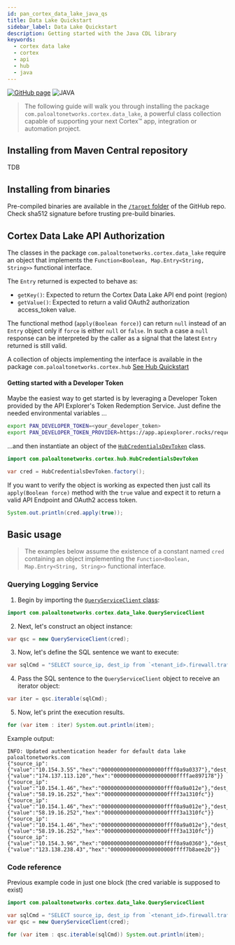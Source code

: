 ```yaml
---
id: pan_cortex_data_lake_java_qs
title: Data Lake Quickstart
sidebar_label: Data Lake Quickstart
description: Getting started with the Java CDL library
keywords:
  - cortex data lake
  - cortex
  - api
  - hub
  - java
---
```


[![GitHub page](https://img.shields.io/badge/GitHub-Repo-brightgreen?style=for-the-badge&logo=github)](https://github.com/PaloAltoNetworks/pan-cortex-data-lake-java) ![JAVA](https://img.shields.io/badge/lang-JAVA-ff69b4?style=for-the-badge)

> The following guide will walk you through installing the package `com.paloaltonetworks.cortex.data_lake`, a powerful class collection capable of supporting your next Cortex™ app, integration or automation project.

## Installing from Maven Central repository

TDB

## Installing from binaries

Pre-compiled binaries are available in the [`/target` folder](https://github.com/PaloAltoNetworks/pan-cortex-data-lake-java/tree/master/target) of the GitHub repo. Check sha512 signature before trusting pre-build binaries.

## Cortex Data Lake API Authorization

The classes in the package `com.paloaltonetworks.cortex.data_lake` require an object that implements the `Function<Boolean, Map.Entry<String, String>>` functional interface.

The `Entry` returned is expected to behave as:

- `getKey()`: Expected to return the Cortex Data Lake API end point (region)
- `getValue()`: Expected to return a valid OAuth2 authorization access_token value.

The functional method (`apply(Boolean force)`) can return `null` instead of an `Entry` object only if `force` is either `null` or `false`. In such a case a `null` response can be interpreted by the caller as a signal that the latest `Entry` returned is still valid.

A collection of objects implementing the interface is available in the package `com.paloaltonetworks.cortex.hub` [See Hub Quickstart](/docs/data_lake/develop/pan_cortex_hub_java_qs)

#### Getting started with a Developer Token

Maybe the easiest way to get started is by leveraging a Developer Token provided by the API Explorer's Token Redemption Service. Just define the needed environmental variables ...

```bash
export PAN_DEVELOPER_TOKEN=<your_developer_token>
export PAN_DEVELOPER_TOKEN_PROVIDER=https://app.apiexplorer.rocks/request_token
```

...and then instantiate an object of the [`HubCredentialsDevToken`](https://github.com/PaloAltoNetworks/pan-cortex-hub-java/blob/master/src/main/java/com/paloaltonetworks/cortex/hub/HubCredentialsDevToken.java) class.

```java
import com.paloaltonetworks.cortex.hub.HubCredentialsDevToken

var cred = HubCredentialsDevToken.factory();
```

If you want to verify the object is working as expected then just call its `apply(Boolean force)` method with the `true` value and expect it to return a valid API Endpoint and OAuth2 access token.

```java
System.out.println(cred.apply(true));
```

## Basic usage

> The examples below assume the existence of a constant named `cred` containing an object implementing the `Function<Boolean, Map.Entry<String, String>>` functional interface.

### Querying Logging Service

1. Begin by importing the [`QueryServiceClient` class](https://github.com/PaloAltoNetworks/pan-cortex-data-lake-java/blob/master/src/main/java/com/paloaltonetworks/cortex/data_lake/QueryServiceClient.java):

```java
import com.paloaltonetworks.cortex.data_lake.QueryServiceClient
```

2. Next, let's construct an object instance:

```java
var qsc = new QueryServiceClient(cred);
```

3. Now, let's define the SQL sentence we want to execute:

```java
var sqlCmd = "SELECT source_ip, dest_ip from `<tenant_id>.firewall.traffic` LIMIT 5";
```

4. Pass the SQL sentence to the `QueryServiceClient` object to receive an iterator object:

```java
var iter = qsc.iterable(sqlCmd);
```

5. Now, let's print the execution results.

```java
for (var item : iter) System.out.println(item);
```

Example output:

```text
INFO: Updated authentication header for default data lake
paloaltonetworks.com
{"source_ip":{"value":"10.154.3.55","hex":"00000000000000000000ffff0a9a0337"},"dest_ip":{"value":"174.137.113.120","hex":"00000000000000000000ffffae897178"}}
{"source_ip":{"value":"10.154.1.46","hex":"00000000000000000000ffff0a9a012e"},"dest_ip":{"value":"58.19.16.252","hex":"00000000000000000000ffff3a1310fc"}}
{"source_ip":{"value":"10.154.1.46","hex":"00000000000000000000ffff0a9a012e"},"dest_ip":{"value":"58.19.16.252","hex":"00000000000000000000ffff3a1310fc"}}
{"source_ip":{"value":"10.154.1.46","hex":"00000000000000000000ffff0a9a012e"},"dest_ip":{"value":"58.19.16.252","hex":"00000000000000000000ffff3a1310fc"}}
{"source_ip":{"value":"10.154.3.96","hex":"00000000000000000000ffff0a9a0360"},"dest_ip":{"value":"123.138.238.43","hex":"00000000000000000000ffff7b8aee2b"}}
```

### Code reference

Previous example code in just one block (the cred variable is supposed to exist)

```java
import com.paloaltonetworks.cortex.data_lake.QueryServiceClient

var sqlCmd = "SELECT source_ip, dest_ip from `<tenant_id>.firewall.traffic` LIMIT 5";
var qsc = new QueryServiceClient(cred);

for (var item : qsc.iterable(sqlCmd)) System.out.println(item);
```
